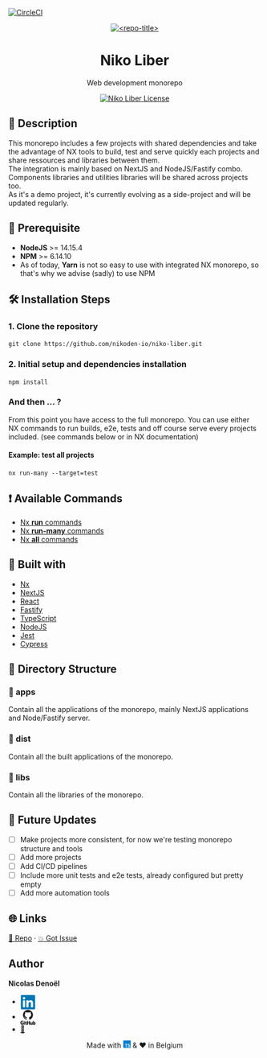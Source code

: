 [![CircleCI](https://dl.circleci.com/status-badge/img/gh/nikoden-io/niko-liber/tree/main.svg?style=svg)](https://dl.circleci.com/status-badge/redirect/gh/nikoden-io/niko-liber/tree/main)

<p style="text-align: center">
  <a href="https://github.com/nikoden-io/niko-liber" title="niko-liber">
    <img src="https://avatars.githubusercontent.com/u/66019610?v=4" width="80px" alt="<repo-title>"/>
  </a>
</p>
<h1 style="text-align: center"> Niko Liber </h1>
<p style="text-align: center">Web development monorepo</p>

<p style="text-align: center">
<a href="https://github.com/nikoden-io/niko-liber/blob/main/LICENSE" title="License">
<img src="https://img.shields.io/github/license/nikoden-io/niko-liber?label=License&logo=Github&style=flat-square" alt="Niko Liber License"/>
</a>
</p>
<!-- <p style="text-align: center"><img src="./assets/images/main.gif" alt="<repo-title>"/></p> -->

## 🚀 Description

This monorepo includes a few projects with shared dependencies and take the advantage of NX tools to build, test and
serve quickly each projects and share ressources and libraries between them.  
The integration is mainly based on NextJS and NodeJS/Fastify combo.  
Components libraries and utilities libraries will be shared across projects too.  
As it's a demo project, it's currently evolving as a side-project and will be updated regularly.

## 🔌 Prerequisite

* **NodeJS** >= 14.15.4
* **NPM** >= 6.14.10
* As of today, **Yarn** is not so easy to use with integrated NX monorepo, so that's why we advise (sadly) to use NPM

## 🛠️ Installation Steps

### 1. Clone the repository

  ```Shell
  git clone https://github.com/nikoden-io/niko-liber.git
  ```

### 2. Initial setup and dependencies installation

  ```Shell
  npm install 
  ```

### And then ... ?

From this point you have access to the full monorepo. You can use either NX commands to run builds, e2e, tests and off
course serve every projects included. (see commands below or in NX documentation)

#### Example: test all projects

  ```Shell
  nx run-many --target=test
  ```

## ❗ Available Commands

* [Nx **run** commands](https://nx.dev/packages/nx/documents/run)
* [Nx **run-many** commands](https://nx.dev/packages/nx/documents/run-many)
* [Nx **all** commands](https://nx.dev/reference/commands)

## 👷 Built with

* [Nx](https://nx.dev/)
* [NextJS](https://nextjs.org/)
* [React](https://reactjs.org/)
* [Fastify](https://www.fastify.io/)
* [TypeScript](https://www.typescriptlang.org/)
* [NodeJS](https://nodejs.org/en/)
* [Jest](https://jestjs.io/)
* [Cypress](https://www.cypress.io/)

## 📂 Directory Structure

### 📁 apps

Contain all the applications of the monorepo, mainly NextJS applications and Node/Fastify server.

### 📁 dist

Contain all the built applications of the monorepo.

### 📁 libs

Contain all the libraries of the monorepo.

## 🎊 Future Updates

* [ ] Make projects more consistent, for now we're testing monorepo structure and tools
* [ ] Add more projects
* [ ] Add CI/CD pipelines
* [ ] Include more unit tests and e2e tests, already configured but pretty empty
* [ ] Add more automation tools

## 🌐 Links

<p>
    <a href="https://github.com/nikoden-io/niko-liber" title="Niko Liber">📂 Repo</a>
    ·
    <a href="https://github.com/nikoden-io/niko-liber/issues/new/choose" title="🐛Report Bug/🎊Request Feature">💥 Got Issue</a>
</p>

## Author

**Nicolas Denoël**

- <a href="https://linkedin.com/in/nicolas-denoel">
  <img align="center" src="https://github.com/devicons/devicon/blob/master/icons/linkedin/linkedin-original.svg" alt="linkedin.com/in/nicolas-denoel" width="30" height="30" />
  </a>  
- <a href="https://github.com/nikoden-io">
  <img align="center" src="https://github.com/devicons/devicon/blob/master/icons/github/github-original-wordmark.svg" alt="GitHub" width="30" height="30" />
  </a>
- [📧](mailto:contact@nikoden.io?subject=Hi%20from%20NikoLiber "Hi!")

<p style="text-align: center">Made with <img src="https://github.com/devicons/devicon/blob/master/icons/typescript/typescript-plain.svg" alt="TypeScript" width="15" height="15"/>  & ❤️ in Belgium</p>
